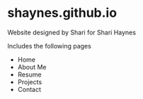 # shaynes.github.io

Website designed by Shari for Shari Haynes

Includes the following pages
  - Home 
  - About Me
  - Resume
  - Projects
  - Contact
